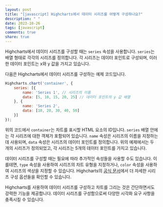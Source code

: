 ```yaml
---
layout: post
title: "[javascript] Highcharts에서 데이터 시리즈를 어떻게 구성하나요?"
description: " "
date: 2023-10-26
tags: [javascript]
comments: true
share: true
---
```


Highcharts에서 데이터 시리즈를 구성할 때는 `series` 속성을 사용합니다. `series`는 배열 형태로 각각의 시리즈를 정의합니다. 각 시리즈는 데이터 포인트로 구성되며, 이러한 데이터 포인트는 x와 y 값을 가지고 있습니다.

다음은 Highcharts에서 데이터 시리즈를 구성하는 예제 코드입니다.

```javascript
Highcharts.chart('container', {
    series: [{
        name: 'Series 1', // 시리즈의 이름
        data: [5, 10, 15, 20, 25] // 데이터 포인트의 y 값 배열
    }, {
        name: 'Series 2',
        data: [10, 20, 30, 40, 50]
    }]
});
```

위의 코드에서 `container`는 차트를 표시할 HTML 요소의 ID입니다. `series` 배열 안에는 각 시리즈에 대한 객체가 포함되어 있습니다. `name` 속성은 시리즈의 이름을 지정하는데 사용되며, `data` 속성은 시리즈의 데이터 포인트를 정의합니다. 위의 예제에서는 두 개의 시리즈가 정의되었고, 각 시리즈는 5개의 데이터 포인트를 가지고 있습니다.

데이터 시리즈를 구성할 때는 필요에 따라 추가적인 속성들을 사용할 수도 있습니다. 이를테면, `type` 속성을 사용하여 시리즈의 차트 유형을 지정하거나, `color` 속성을 사용하여 시리즈의 색상을 지정할 수 있습니다. Highcharts의 [공식 문서](https://api.highcharts.com/highcharts/series)에서 더 자세한 시리즈 구성 옵션들을 확인할 수 있습니다.

Highcharts를 사용하여 데이터 시리즈를 구성하고 차트를 그리는 것은 간단하면서도 강력한 기능을 제공합니다. 데이터 시리즈를 구성함으로써 다양한 시각화 요구 사항을 충족시킬 수 있습니다.